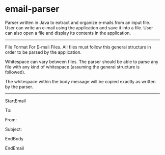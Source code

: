 # email-parser
Parser written in Java to extract and organize e-mails from an input file. User can write an e-mail using the application and save it into a file. User can also open a file and display its contents in the application.


-------------------------------------------------------------------------------------
File Format For E-mail Files.
All files must follow this general structure in order to be parsed by the application.

Whitespace can vary between files. The parser should be able to parse any file
with any kind of whitespace (assuming the general structure is followed). 

The whitespace within the body message will be copied exactly as written by the parser.

------------------------------------------------------------------------------------- 
StartEmail

To:

From:


Subject:

	

EndBody

EndEmail	
